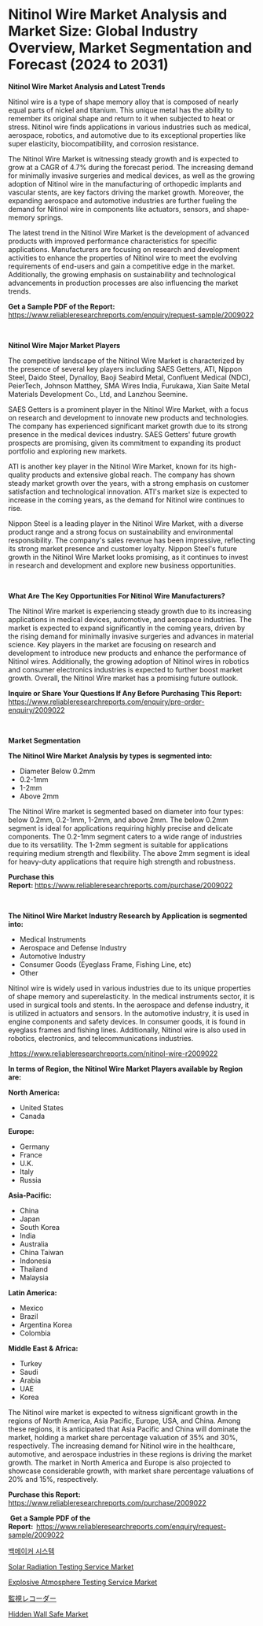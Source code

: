 <p><h1>Nitinol Wire Market Analysis and Market Size: Global Industry Overview, Market Segmentation and Forecast (2024 to 2031)</h1></p><p><strong>Nitinol Wire Market Analysis and Latest Trends</strong></p>
<p><p>Nitinol wire is a type of shape memory alloy that is composed of nearly equal parts of nickel and titanium. This unique metal has the ability to remember its original shape and return to it when subjected to heat or stress. Nitinol wire finds applications in various industries such as medical, aerospace, robotics, and automotive due to its exceptional properties like super elasticity, biocompatibility, and corrosion resistance.</p><p>The Nitinol Wire Market is witnessing steady growth and is expected to grow at a CAGR of 4.7% during the forecast period. The increasing demand for minimally invasive surgeries and medical devices, as well as the growing adoption of Nitinol wire in the manufacturing of orthopedic implants and vascular stents, are key factors driving the market growth. Moreover, the expanding aerospace and automotive industries are further fueling the demand for Nitinol wire in components like actuators, sensors, and shape-memory springs.</p><p>The latest trend in the Nitinol Wire Market is the development of advanced products with improved performance characteristics for specific applications. Manufacturers are focusing on research and development activities to enhance the properties of Nitinol wire to meet the evolving requirements of end-users and gain a competitive edge in the market. Additionally, the growing emphasis on sustainability and technological advancements in production processes are also influencing the market trends.</p></p>
<p><strong>Get a Sample PDF of the Report:&nbsp;</strong> <a href="https://www.reliableresearchreports.com/enquiry/request-sample/2009022">https://www.reliableresearchreports.com/enquiry/request-sample/2009022</a></p>
<p>&nbsp;</p>
<p><strong>Nitinol Wire Major Market Players</strong></p>
<p><p>The competitive landscape of the Nitinol Wire Market is characterized by the presence of several key players including SAES Getters, ATI, Nippon Steel, Daido Steel, Dynalloy, Baoji Seabird Metal, Confluent Medical (NDC), PeierTech, Johnson Matthey, SMA Wires India, Furukawa, Xian Saite Metal Materials Development Co., Ltd, and Lanzhou Seemine. </p><p>SAES Getters is a prominent player in the Nitinol Wire Market, with a focus on research and development to innovate new products and technologies. The company has experienced significant market growth due to its strong presence in the medical devices industry. SAES Getters' future growth prospects are promising, given its commitment to expanding its product portfolio and exploring new markets.</p><p>ATI is another key player in the Nitinol Wire Market, known for its high-quality products and extensive global reach. The company has shown steady market growth over the years, with a strong emphasis on customer satisfaction and technological innovation. ATI's market size is expected to increase in the coming years, as the demand for Nitinol wire continues to rise.</p><p>Nippon Steel is a leading player in the Nitinol Wire Market, with a diverse product range and a strong focus on sustainability and environmental responsibility. The company's sales revenue has been impressive, reflecting its strong market presence and customer loyalty. Nippon Steel's future growth in the Nitinol Wire Market looks promising, as it continues to invest in research and development and explore new business opportunities.</p></p>
<p>&nbsp;</p>
<p><strong>What Are The Key Opportunities For Nitinol Wire Manufacturers?</strong></p>
<p><p>The Nitinol Wire market is experiencing steady growth due to its increasing applications in medical devices, automotive, and aerospace industries. The market is expected to expand significantly in the coming years, driven by the rising demand for minimally invasive surgeries and advances in material science. Key players in the market are focusing on research and development to introduce new products and enhance the performance of Nitinol wires. Additionally, the growing adoption of Nitinol wires in robotics and consumer electronics industries is expected to further boost market growth. Overall, the Nitinol Wire market has a promising future outlook.</p></p>
<p><strong>Inquire or Share Your Questions If Any Before Purchasing This Report:</strong> <a href="https://www.reliableresearchreports.com/enquiry/pre-order-enquiry/2009022">https://www.reliableresearchreports.com/enquiry/pre-order-enquiry/2009022</a></p>
<p>&nbsp;</p>
<p><strong>Market Segmentation</strong></p>
<p><strong>The Nitinol Wire Market Analysis by types is segmented into:</strong></p>
<p><ul><li>Diameter Below 0.2mm</li><li>0.2-1mm</li><li>1-2mm</li><li>Above 2mm</li></ul></p>
<p><p>The Nitinol Wire market is segmented based on diameter into four types: below 0.2mm, 0.2-1mm, 1-2mm, and above 2mm. The below 0.2mm segment is ideal for applications requiring highly precise and delicate components. The 0.2-1mm segment caters to a wide range of industries due to its versatility. The 1-2mm segment is suitable for applications requiring medium strength and flexibility. The above 2mm segment is ideal for heavy-duty applications that require high strength and robustness.</p></p>
<p><strong>Purchase this Report:&nbsp;</strong><a href="https://www.reliableresearchreports.com/purchase/2009022">https://www.reliableresearchreports.com/purchase/2009022</a></p>
<p>&nbsp;</p>
<p><strong>The Nitinol Wire Market Industry Research by Application is segmented into:</strong></p>
<p><ul><li>Medical Instruments</li><li>Aerospace and Defense Industry</li><li>Automotive Industry</li><li>Consumer Goods (Eyeglass Frame, Fishing Line, etc)</li><li>Other</li></ul></p>
<p><p>Nitinol wire is widely used in various industries due to its unique properties of shape memory and superelasticity. In the medical instruments sector, it is used in surgical tools and stents. In the aerospace and defense industry, it is utilized in actuators and sensors. In the automotive industry, it is used in engine components and safety devices. In consumer goods, it is found in eyeglass frames and fishing lines. Additionally, Nitinol wire is also used in robotics, electronics, and telecommunications industries.</p></p>
<p><a href="https://www.reliableresearchreports.com/nitinol-wire-r2009022">&nbsp;https://www.reliableresearchreports.com/nitinol-wire-r2009022</a></p>
<p><strong>In terms of Region, the Nitinol Wire Market Players available by Region are:</strong></p>
<p>
    <p> <strong> North America: </strong>
        <ul>
            <li>United States</li>
            <li>Canada</li>
        </ul>
        </p> 
    <p> <strong> Europe: </strong>
        <ul>
            <li>Germany</li>
            <li>France</li>
            <li>U.K.</li>
            <li>Italy</li>
            <li>Russia</li>
        </ul>
        </p> 
    <p> <strong> Asia-Pacific: </strong>
        <ul>
            <li>China</li>
            <li>Japan</li>
            <li>South Korea</li>
            <li>India</li>
            <li>Australia</li>
            <li>China Taiwan</li>
            <li>Indonesia</li>
            <li>Thailand</li>
            <li>Malaysia</li>
        </ul>
        </p> 
    <p> <strong> Latin America: </strong>
        <ul>
            <li>Mexico</li>
            <li>Brazil</li>
            <li>Argentina Korea</li>
            <li>Colombia</li>
        </ul>
        </p> 
    <p> <strong> Middle East & Africa: </strong>
        <ul>
            <li>Turkey</li>
            <li>Saudi</li>
            <li>Arabia</li>
            <li>UAE</li>
            <li>Korea</li>
        </ul>
    </p>
    </p>
<p><p>The Nitinol wire market is expected to witness significant growth in the regions of North America, Asia Pacific, Europe, USA, and China. Among these regions, it is anticipated that Asia Pacific and China will dominate the market, holding a market share percentage valuation of 35% and 30%, respectively. The increasing demand for Nitinol wire in the healthcare, automotive, and aerospace industries in these regions is driving the market growth. The market in North America and Europe is also projected to showcase considerable growth, with market share percentage valuations of 20% and 15%, respectively.</p></p>
<p><strong>Purchase this Report: </strong><a href="https://www.reliableresearchreports.com/purchase/2009022">https://www.reliableresearchreports.com/purchase/2009022</a></p>
<p>&nbsp;<strong>Get a Sample PDF of the Report:&nbsp;&nbsp;</strong><a href="https://www.reliableresearchreports.com/enquiry/request-sample/2009022">https://www.reliableresearchreports.com/enquiry/request-sample/2009022</a></p>
<p><strong></strong></p>
<p><p><a href="https://medium.com/@kirstenhintz/%EA%B0%80%EB%B0%A9%EC%A0%9C%EC%A1%B0%EC%9E%90-%EC%8B%9C%EC%8A%A4%ED%85%9C-%EC%8B%9C%EC%9E%A5%EC%9D%80-%EC%8B%9C%EC%9E%A5-%EC%A0%90%EC%9C%A0%EC%9C%A8-%EC%8B%9C%EC%9E%A5-%EB%8F%99%ED%96%A5-%EB%B0%8F-%EC%8B%9C%EC%9E%A5-%EC%84%B1%EC%9E%A5%EC%97%90-%EB%8C%80%ED%95%9C-%EC%A0%95%EB%B3%B4%EB%A5%BC-%EC%A0%9C%EA%B3%B5%ED%95%9C%EB%8B%A4-4d0f25165594">백메이커 시스템</a></p><p><a href="https://github.com/prosalinda88/Market-Research-Report-List-5/blob/main/solar-radiation-testing-service-market.md">Solar Radiation Testing Service Market</a></p><p><a href="https://github.com/globismark/Market-Research-Report-List-4/blob/main/explosive-atmosphere-testing-service-market.md">Explosive Atmosphere Testing Service Market</a></p><p><a href="https://medium.com/@tubbs4631/%E7%9B%A3%E8%A6%96%E3%83%AC%E3%82%B3%E3%83%BC%E3%83%80%E3%83%BC%E5%B8%82%E5%A0%B4%E3%81%AE%E8%A6%8F%E6%A8%A1%E3%81%AF-%E3%82%B0%E3%83%AD%E3%83%BC%E3%83%90%E3%83%AB%E7%94%A3%E6%A5%AD%E3%81%AB%E3%81%8A%E3%81%91%E3%82%8B%E6%9C%80%E9%81%A9%E3%81%AA%E3%83%9E%E3%83%BC%E3%82%B1%E3%83%86%E3%82%A3%E3%83%B3%E3%82%B0%E3%83%81%E3%83%A3%E3%83%8D%E3%83%AB%E3%82%92%E6%98%8E%E3%82%89%E3%81%8B%E3%81%AB%E3%81%97%E3%81%BE%E3%81%99-5f95819585d5">監視レコーダー</a></p><p><a href="https://www.linkedin.com/pulse/strategic-insights-global-hidden-wall-safe-market-trends-2024-qyzvf">Hidden Wall Safe Market</a></p></p>